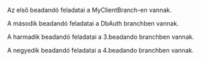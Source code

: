 Az első beadandó feladatai a MyClientBranch-en vannak. 

A második beadandó feladatai a DbAuth branchben vannak.

A harmadik beadandó feladatai a 3.beadando branchben vannak.

A negyedik beadandó feladatai a 4.beadando branchben vannak.
